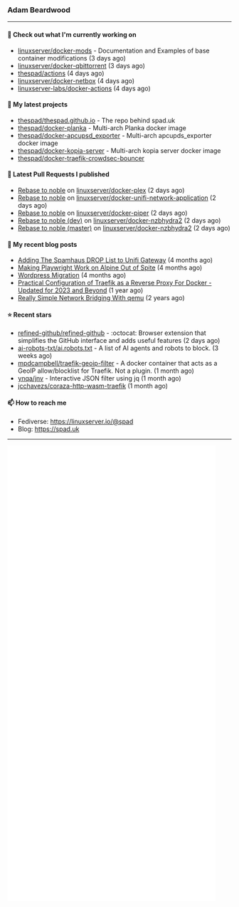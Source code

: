 ### Adam Beardwood
---
#### 👷 Check out what I'm currently working on

- [linuxserver/docker-mods](https://github.com/linuxserver/docker-mods) - Documentation and Examples of base container modifications (3 days ago)
- [linuxserver/docker-qbittorrent](https://github.com/linuxserver/docker-qbittorrent) (3 days ago)
- [thespad/actions](https://github.com/thespad/actions) (4 days ago)
- [linuxserver/docker-netbox](https://github.com/linuxserver/docker-netbox) (4 days ago)
- [linuxserver-labs/docker-actions](https://github.com/linuxserver-labs/docker-actions) (4 days ago)

#### 🌱 My latest projects

- [thespad/thespad.github.io](https://github.com/thespad/thespad.github.io) - The repo behind spad.uk
- [thespad/docker-planka](https://github.com/thespad/docker-planka) - Multi-arch Planka docker image
- [thespad/docker-apcupsd_exporter](https://github.com/thespad/docker-apcupsd_exporter) - Multi-arch apcupds_exporter docker image
- [thespad/docker-kopia-server](https://github.com/thespad/docker-kopia-server) - Multi-arch kopia server docker image 
- [thespad/docker-traefik-crowdsec-bouncer](https://github.com/thespad/docker-traefik-crowdsec-bouncer)

#### 🔨 Latest Pull Requests I published

- [Rebase to noble](https://github.com/linuxserver/docker-plex/pull/395) on [linuxserver/docker-plex](https://github.com/linuxserver/docker-plex) (2 days ago)
- [Rebase to noble](https://github.com/linuxserver/docker-unifi-network-application/pull/100) on [linuxserver/docker-unifi-network-application](https://github.com/linuxserver/docker-unifi-network-application) (2 days ago)
- [Rebase to noble](https://github.com/linuxserver/docker-piper/pull/3) on [linuxserver/docker-piper](https://github.com/linuxserver/docker-piper) (2 days ago)
- [Rebase to noble (dev)](https://github.com/linuxserver/docker-nzbhydra2/pull/47) on [linuxserver/docker-nzbhydra2](https://github.com/linuxserver/docker-nzbhydra2) (2 days ago)
- [Rebase to noble (master)](https://github.com/linuxserver/docker-nzbhydra2/pull/46) on [linuxserver/docker-nzbhydra2](https://github.com/linuxserver/docker-nzbhydra2) (2 days ago)

#### 📜 My recent blog posts

- [Adding The Spamhaus DROP List to Unifi Gateway](https://www.spad.uk/posts/adding-spamhaus-drop-list-to-unifi-gateway/) (4 months ago)
- [Making Playwright Work on Alpine Out of Spite](https://www.spad.uk/posts/making-playwright-work-on-alpine-out-of-spite/) (4 months ago)
- [Wordpress Migration](https://www.spad.uk/posts/wordpress-migration/) (4 months ago)
- [Practical Configuration of Traefik as a Reverse Proxy For Docker - Updated for 2023 and Beyond](https://www.spad.uk/posts/practical-configuration-of-traefik-as-a-reverse-proxy-for-docker-updated-for-2023/) (1 year ago)
- [Really Simple Network Bridging With qemu](https://www.spad.uk/posts/really-simple-network-bridging-with-qemu/) (2 years ago)

#### ⭐ Recent stars

- [refined-github/refined-github](https://github.com/refined-github/refined-github) - :octocat: Browser extension that simplifies the GitHub interface and adds useful features (2 days ago)
- [ai-robots-txt/ai.robots.txt](https://github.com/ai-robots-txt/ai.robots.txt) - A list of AI agents and robots to block. (3 weeks ago)
- [mpdcampbell/traefik-geoip-filter](https://github.com/mpdcampbell/traefik-geoip-filter) - A docker container that acts as a GeoIP allow/blocklist for Traefik. Not a plugin. (1 month ago)
- [ynqa/jnv](https://github.com/ynqa/jnv) - Interactive JSON filter using jq (1 month ago)
- [jcchavezs/coraza-http-wasm-traefik](https://github.com/jcchavezs/coraza-http-wasm-traefik) (1 month ago)

#### 📫 How to reach me
- Fediverse: https://linuxserver.io/@spad
- Blog: https://spad.uk
---
<img src="https://raw.githubusercontent.com/thespad/thespad/main/github-metrics.svg">
